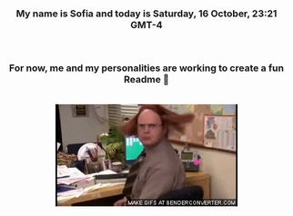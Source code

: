 


<div align="center">
<h3 >My name is Sofia and today is Saturday, 16 October, 23:21 GMT-4</h3><br>
<h3 >For now, me and my personalities are working to create a fun Readme 👋
</h3><br>
<img src='img/dwight.gif' alt='working...'/>
</div>

